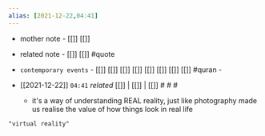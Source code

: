 ```yaml
---
alias: [2021-12-22,04:41]
---
```

- mother note - [[]] [[]]
- related note - [[]] [[]] #quote 
- `contemporary events` - [[]] [[]] [[]] [[]] [[]] [[]] [[]] [[]] #quran -

- [[2021-12-22]]  `04:41` _related_ [[]] | [[]] | [[]] # # #
	- it's a way of understanding REAL reality, just like photography made us realise the value of how things look in real life

```query
"virtual reality"
```